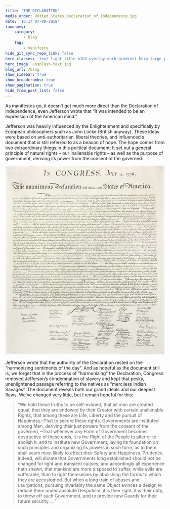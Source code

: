 ```yaml
---
title: 'THE DECLARATION'
media_order: United_States_Declaration_of_Independence.jpg
date: '16:17 07-08-2018'
taxonomy:
    category:
        - blog
    tag:
        - manifesto
hide_git_sync_repo_link: false
hero_classes: 'text-light title-h1h2 overlay-dark-gradient hero-large parallax'
hero_image: unsplash-text.jpg
blog_url: /blog
show_sidebar: true
show_breadcrumbs: true
show_pagination: true
hide_from_post_list: false
---
```


As manifestos go, it doesn’t get much more direct than the Declaration of Independence, even Jefferson wrote that “it was intended to be an expression of the American mind.” 

Jefferson was heavily influenced by the Enlightenment and specifically by European philosophers such as John Locke (British anyway). These ideas were based on anti-authoritarian, liberal theories, and influenced a document that is still referred to as a beacon of hope. The hope comes from two extraordinary things in this political document: It set out a general principle of natural rights – our inalienable rights – as well as the purpose of government, deriving its power from the consent of the governed.

![Book Cover](United_States_Declaration_of_Independence.jpg?resize=550,425&classes=right)

Jefferson wrote that the authority of the Declaration rested on the “harmonizing sentiments of the day”. And as hopeful as the document still is, we forget that in the process of “harmonizing” the Declaration, Congress removed Jefferson’s condemnation of slavery and kept that pesky, unenlightened passage referring to the natives as “merciless Indian Savages”. The document reveals both our grand ideals and our deepest flaws. We’ve changed very little, but I remain hopeful for this:

>“We hold these truths to be self-evident, that all men are created equal, that they are endowed by their Creator with certain unalienable Rights, that among these are Life, Liberty and the pursuit of Happiness.–That to secure these rights, Governments are instituted among Men, deriving their just powers from the consent of the governed, –That whenever any Form of Government becomes destructive of these ends, it is the Right of the People to alter or to abolish it, and to institute new Government, laying its foundation on such principles and organizing its powers in such form, as to them shall seem most likely to effect their Safety and Happiness. Prudence, indeed, will dictate that Governments long established should not be changed for light and transient causes; and accordingly all experience hath shewn, that mankind are more disposed to suffer, while evils are sufferable, than to right themselves by abolishing the forms to which they are accustomed. But when a long train of abuses and usurpations, pursuing invariably the same Object evinces a design to reduce them under absolute Despotism, it is their right, it is their duty, to throw off such Government, and to provide new Guards for their future security. …”